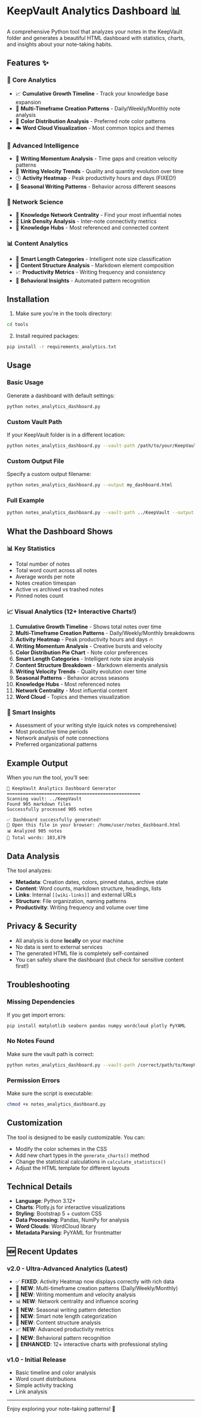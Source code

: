 # KeepVault Analytics Dashboard 📊

A comprehensive Python tool that analyzes your notes in the KeepVault folder and generates a beautiful HTML dashboard with statistics, charts, and insights about your note-taking habits.

## Features ✨

### 🚀 **Core Analytics**
- 📈 **Cumulative Growth Timeline** - Track your knowledge base expansion
- 📅 **Multi-Timeframe Creation Patterns** - Daily/Weekly/Monthly note analysis
- 🎨 **Color Distribution Analysis** - Preferred note color patterns
- ☁️ **Word Cloud Visualization** - Most common topics and themes

### 🧠 **Advanced Intelligence**
- 🚀 **Writing Momentum Analysis** - Time gaps and creation velocity patterns
- 📝 **Writing Velocity Trends** - Quality and quantity evolution over time
- 🕒 **Activity Heatmap** - Peak productivity hours and days (FIXED!)
- 🌱 **Seasonal Writing Patterns** - Behavior across different seasons

### 🔗 **Network Science**
- 🧠 **Knowledge Network Centrality** - Find your most influential notes
- 🔗 **Link Density Analysis** - Inter-note connectivity metrics
- 🎯 **Knowledge Hubs** - Most referenced and connected content

### 📊 **Content Analytics**
- 📏 **Smart Length Categories** - Intelligent note size classification
- 🔧 **Content Structure Analysis** - Markdown element composition
- 📈 **Productivity Metrics** - Writing frequency and consistency
- 🎯 **Behavioral Insights** - Automated pattern recognition

## Installation

1. Make sure you're in the tools directory:
```bash
cd tools
```

2. Install required packages:
```bash
pip install -r requirements_analytics.txt
```

## Usage

### Basic Usage
Generate a dashboard with default settings:
```bash
python notes_analytics_dashboard.py
```

### Custom Vault Path
If your KeepVault folder is in a different location:
```bash
python notes_analytics_dashboard.py --vault-path /path/to/your/KeepVault
```

### Custom Output File
Specify a custom output filename:
```bash
python notes_analytics_dashboard.py --output my_dashboard.html
```

### Full Example
```bash
python notes_analytics_dashboard.py --vault-path ../KeepVault --output notes_report_2025.html
```

## What the Dashboard Shows

### 📊 Key Statistics
- Total number of notes
- Total word count across all notes
- Average words per note
- Notes creation timespan
- Active vs archived vs trashed notes
- Pinned notes count

### 📈 Visual Analytics (12+ Interactive Charts!)
1. **Cumulative Growth Timeline** - Shows total notes over time
2. **Multi-Timeframe Creation Patterns** - Daily/Weekly/Monthly breakdowns
3. **Activity Heatmap** - Peak productivity hours and days 🔥
4. **Writing Momentum Analysis** - Creative bursts and velocity
5. **Color Distribution Pie Chart** - Note color preferences
6. **Smart Length Categories** - Intelligent note size analysis
7. **Content Structure Breakdown** - Markdown elements analysis
8. **Writing Velocity Trends** - Quality evolution over time
9. **Seasonal Patterns** - Behavior across seasons
10. **Knowledge Hubs** - Most referenced notes
11. **Network Centrality** - Most influential content
12. **Word Cloud** - Topics and themes visualization

### 🧠 Smart Insights
- Assessment of your writing style (quick notes vs comprehensive)
- Most productive time periods
- Network analysis of note connections
- Preferred organizational patterns

## Example Output

When you run the tool, you'll see:
```
🧠 KeepVault Analytics Dashboard Generator
==================================================
Scanning vault: ../KeepVault
Found 905 markdown files
Successfully processed 905 notes

✅ Dashboard successfully generated!
📂 Open this file in your browser: /home/user/notes_dashboard.html
📊 Analyzed 905 notes
📝 Total words: 103,879
```

## Data Analysis

The tool analyzes:
- **Metadata**: Creation dates, colors, pinned status, archive state
- **Content**: Word counts, markdown structure, headings, lists
- **Links**: Internal `[[wiki-links]]` and external URLs
- **Structure**: File organization, naming patterns
- **Productivity**: Writing frequency and volume over time

## Privacy & Security

- All analysis is done **locally** on your machine
- No data is sent to external services
- The generated HTML file is completely self-contained
- You can safely share the dashboard (but check for sensitive content first!)

## Troubleshooting

### Missing Dependencies
If you get import errors:
```bash
pip install matplotlib seaborn pandas numpy wordcloud plotly PyYAML
```

### No Notes Found
Make sure the vault path is correct:
```bash
python notes_analytics_dashboard.py --vault-path /correct/path/to/KeepVault
```

### Permission Errors
Make sure the script is executable:
```bash
chmod +x notes_analytics_dashboard.py
```

## Customization

The tool is designed to be easily customizable. You can:
- Modify the color schemes in the CSS
- Add new chart types in the `generate_charts()` method
- Change the statistical calculations in `calculate_statistics()`
- Adjust the HTML template for different layouts

## Technical Details

- **Language**: Python 3.12+
- **Charts**: Plotly.js for interactive visualizations
- **Styling**: Bootstrap 5 + custom CSS
- **Data Processing**: Pandas, NumPy for analysis
- **Word Clouds**: WordCloud library
- **Metadata Parsing**: PyYAML for frontmatter

## 🆕 Recent Updates

### v2.0 - Ultra-Advanced Analytics (Latest)
- ✅ **FIXED**: Activity Heatmap now displays correctly with rich data
- 🚀 **NEW**: Multi-timeframe creation patterns (Daily/Weekly/Monthly)
- 🧠 **NEW**: Writing momentum and velocity analysis
- 📊 **NEW**: Network centrality and influence scoring
- 🌱 **NEW**: Seasonal writing pattern detection
- 📏 **NEW**: Smart note length categorization
- 🔧 **NEW**: Content structure analysis
- 📈 **NEW**: Advanced productivity metrics
- 🎯 **NEW**: Behavioral pattern recognition
- 💫 **ENHANCED**: 12+ interactive charts with professional styling

### v1.0 - Initial Release
- Basic timeline and color analysis
- Word count distributions
- Simple activity tracking
- Link analysis

---

Enjoy exploring your note-taking patterns! 🚀 